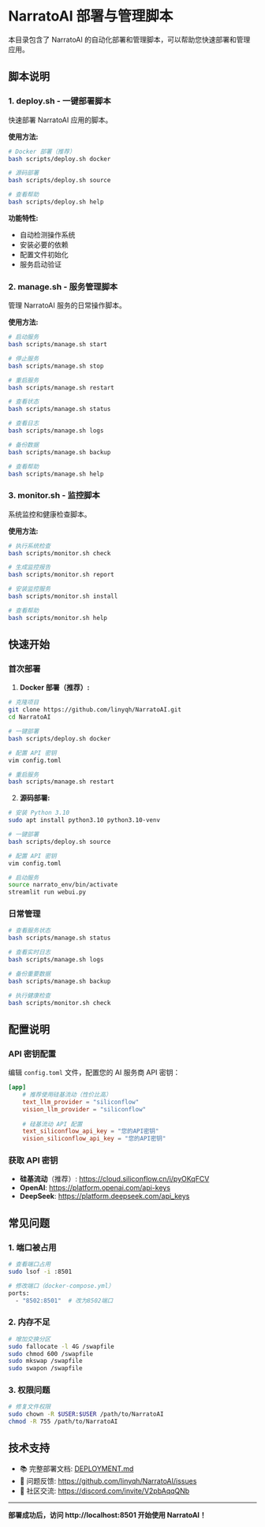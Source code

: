 # NarratoAI 部署与管理脚本

本目录包含了 NarratoAI 的自动化部署和管理脚本，可以帮助您快速部署和管理应用。

## 脚本说明

### 1. deploy.sh - 一键部署脚本

快速部署 NarratoAI 应用的脚本。

**使用方法:**
```bash
# Docker 部署（推荐）
bash scripts/deploy.sh docker

# 源码部署
bash scripts/deploy.sh source

# 查看帮助
bash scripts/deploy.sh help
```

**功能特性:**
- 自动检测操作系统
- 安装必要的依赖
- 配置文件初始化
- 服务启动验证

### 2. manage.sh - 服务管理脚本

管理 NarratoAI 服务的日常操作脚本。

**使用方法:**
```bash
# 启动服务
bash scripts/manage.sh start

# 停止服务
bash scripts/manage.sh stop

# 重启服务
bash scripts/manage.sh restart

# 查看状态
bash scripts/manage.sh status

# 查看日志
bash scripts/manage.sh logs

# 备份数据
bash scripts/manage.sh backup

# 查看帮助
bash scripts/manage.sh help
```

### 3. monitor.sh - 监控脚本

系统监控和健康检查脚本。

**使用方法:**
```bash
# 执行系统检查
bash scripts/monitor.sh check

# 生成监控报告
bash scripts/monitor.sh report

# 安装监控服务
bash scripts/monitor.sh install

# 查看帮助
bash scripts/monitor.sh help
```

## 快速开始

### 首次部署

1. **Docker 部署（推荐）:**
```bash
# 克隆项目
git clone https://github.com/linyqh/NarratoAI.git
cd NarratoAI

# 一键部署
bash scripts/deploy.sh docker

# 配置 API 密钥
vim config.toml

# 重启服务
bash scripts/manage.sh restart
```

2. **源码部署:**
```bash
# 安装 Python 3.10
sudo apt install python3.10 python3.10-venv

# 一键部署
bash scripts/deploy.sh source

# 配置 API 密钥
vim config.toml

# 启动服务
source narrato_env/bin/activate
streamlit run webui.py
```

### 日常管理

```bash
# 查看服务状态
bash scripts/manage.sh status

# 查看实时日志
bash scripts/manage.sh logs

# 备份重要数据
bash scripts/manage.sh backup

# 执行健康检查
bash scripts/monitor.sh check
```

## 配置说明

### API 密钥配置

编辑 `config.toml` 文件，配置您的 AI 服务商 API 密钥：

```toml
[app]
    # 推荐使用硅基流动（性价比高）
    text_llm_provider = "siliconflow"
    vision_llm_provider = "siliconflow"
    
    # 硅基流动 API 配置
    text_siliconflow_api_key = "您的API密钥"
    vision_siliconflow_api_key = "您的API密钥"
```

### 获取 API 密钥

- **硅基流动**（推荐）: https://cloud.siliconflow.cn/i/pyOKqFCV
- **OpenAI**: https://platform.openai.com/api-keys
- **DeepSeek**: https://platform.deepseek.com/api_keys

## 常见问题

### 1. 端口被占用
```bash
# 查看端口占用
sudo lsof -i :8501

# 修改端口（docker-compose.yml）
ports:
  - "8502:8501"  # 改为8502端口
```

### 2. 内存不足
```bash
# 增加交换分区
sudo fallocate -l 4G /swapfile
sudo chmod 600 /swapfile
sudo mkswap /swapfile
sudo swapon /swapfile
```

### 3. 权限问题
```bash
# 修复文件权限
sudo chown -R $USER:$USER /path/to/NarratoAI
chmod -R 755 /path/to/NarratoAI
```

## 技术支持

- 📚 完整部署文档: [DEPLOYMENT.md](../DEPLOYMENT.md)
- 🐛 问题反馈: https://github.com/linyqh/NarratoAI/issues
- 💬 社区交流: https://discord.com/invite/V2pbAqqQNb

---

**部署成功后，访问 http://localhost:8501 开始使用 NarratoAI！** 